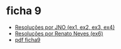 # ficha 9

- [Resoluções por JNO (ex1, ex2, ex3, ex4)](https://github.com/giventofly/cp1920/blob/master/ficha9/tp3.md)
- [Resoluções por Renato Neves (ex6)](https://github.com/giventofly/cp1920/blob/master/ficha9/tp3b.md)
- [pdf ficha9](https://github.com/giventofly/cp1920/blob/master/ficha4/cp1920f09.pdf)